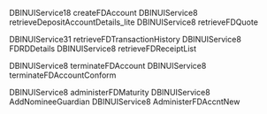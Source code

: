 DBINUIService18	createFDAccount
DBINUIService8	retrieveDepositAccountDetails_lite
DBINUIService8	retrieveFDQuote
	
	
	
DBINUIService31	retrieveFDTransactionHistory
DBINUIService8	FDRDDetails
DBINUIService8	retrieveFDReceiptList
	
	
	
DBINUIService8	terminateFDAccount
DBINUIService8	terminateFDAccountConform
	
	
	
	
DBINUIService8	administerFDMaturity
DBINUIService8	AddNomineeGuardian
DBINUIService8	AdministerFDAccntNew
